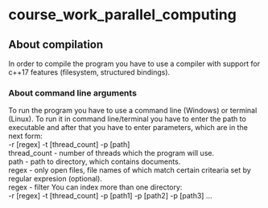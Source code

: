 # course_work_parallel_computing 
## About compilation 
In order to compile the program you have to use a compiler with support for c++17 features (filesystem, structured bindings).
### About command line arguments
To run the program you have to use a command line (Windows) or terminal (Linux). To run it in command line/terminal you have to enter the path to executable and after that you have to enter parameters, which are in the next form:  
-r [regex] -t [thread_count] -p [path]  
thread_count - number of threads which the program will use.  
path - path to directory, which contains documents.  
regex - only open files, file names of which match certain critearia set by regular expresion (optional).  
regex - filter
You can index more than one directory:  
-r [regex] -t [thread_count] -p [path1] -p [path2] -p [path3] ...
